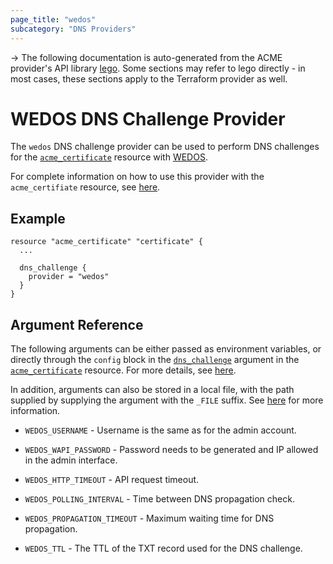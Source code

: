 ```yaml
---
page_title: "wedos"
subcategory: "DNS Providers"
---
```


-> The following documentation is auto-generated from the ACME
provider's API library [lego](https://go-acme.github.io/lego/).  Some
sections may refer to lego directly - in most cases, these sections
apply to the Terraform provider as well.

# WEDOS DNS Challenge Provider

The `wedos` DNS challenge provider can be used to perform DNS challenges for
the [`acme_certificate`][resource-acme-certificate] resource with
[WEDOS](https://www.wedos.com).

[resource-acme-certificate]: ../resources/certificate.md

For complete information on how to use this provider with the `acme_certifiate`
resource, see [here][resource-acme-certificate-dns-challenges].

[resource-acme-certificate-dns-challenges]: ../resources/certificate.md#using-dns-challenges

## Example

```hcl
resource "acme_certificate" "certificate" {
  ...

  dns_challenge {
    provider = "wedos"
  }
}
```
## Argument Reference

The following arguments can be either passed as environment variables, or
directly through the `config` block in the
[`dns_challenge`][resource-acme-certificate-dns-challenge-arg] argument in the
[`acme_certificate`][resource-acme-certificate] resource. For more details, see
[here][resource-acme-certificate-dns-challenges].

[resource-acme-certificate-dns-challenge-arg]: ../resources/certificate.md#dns_challenge

In addition, arguments can also be stored in a local file, with the path
supplied by supplying the argument with the `_FILE` suffix. See
[here][acme-certificate-file-arg-example] for more information.

[acme-certificate-file-arg-example]: ../resources/certificate.md#using-variable-files-for-provider-arguments

* `WEDOS_USERNAME` - Username is the same as for the admin account.
* `WEDOS_WAPI_PASSWORD` - Password needs to be generated and IP allowed in the admin interface.

* `WEDOS_HTTP_TIMEOUT` - API request timeout.
* `WEDOS_POLLING_INTERVAL` - Time between DNS propagation check.
* `WEDOS_PROPAGATION_TIMEOUT` - Maximum waiting time for DNS propagation.
* `WEDOS_TTL` - The TTL of the TXT record used for the DNS challenge.


